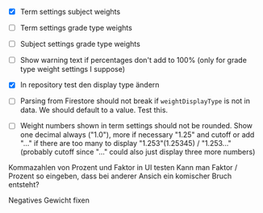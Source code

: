 - [X] Term settings subject weights
- [ ] Term settings grade type weights
- [ ] Subject settings grade type weights

- [ ] Show warning text if percentages don't add to 100% (only for grade type weight settings I suppose)
- [X] In repository test den display type ändern
- [ ] Parsing from Firestore should not break if `weightDisplayType` is not in data. 
      We should default to a value. Test this.
- [ ] Weight numbers shown in term settings should not be rounded. Show one decimal always ("1.0"), more if necessary "1.25" and cutoff or add "..." if there are too many to display "1.253"(1.25345) / "1.253..." (probably cutoff since "..." could also just display three more numbers)

Kommazahlen von Prozent und Faktor in UI testen
Kann man Faktor / Prozent so eingeben, dass bei anderer Ansich ein komischer Bruch entsteht?

Negatives Gewicht fixen